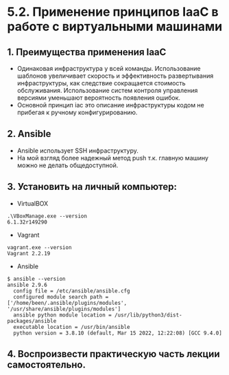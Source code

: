 # 5.2. Применение принципов IaaC в работе с виртуальными машинами

## 1. Преимущества применения IaaC
- Одинаковая инфраструктура у всей команды. Использование шаблонов увеличивает скорость и эффективность развертывания инфраструктуры, как следствие сокращается стоимость обслуживания. Использование систем контроля управления версиями уменьшают вероятность появления ошибок.  
- Основной принцип iac это описание инфраструктуры кодом не прибегая к ручному конфигурированию.

## 2. Ansible
- Ansible использует SSH инфраструктуру.
- На мой взгляд более надежный метод push т.к. главную машину можно не делать общедоступной.

## 3. Установить на личный компьютер:
- VirtualBOX
```
.\VBoxManage.exe --version
6.1.32r149290
```
- Vagrant
```
vagrant.exe --version
Vagrant 2.2.19
```
- Ansible
```
$ ansible --version
ansible 2.9.6
  config file = /etc/ansible/ansible.cfg
  configured module search path = ['/home/been/.ansible/plugins/modules', '/usr/share/ansible/plugins/modules']
  ansible python module location = /usr/lib/python3/dist-packages/ansible
  executable location = /usr/bin/ansible
  python version = 3.8.10 (default, Mar 15 2022, 12:22:08) [GCC 9.4.0]
```
## 4. Воспроизвести практическую часть лекции самостоятельно.